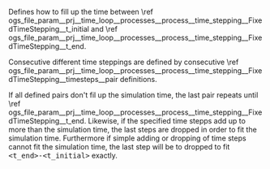 Defines how to fill up the time between \ref ogs_file_param__prj__time_loop__processes__process__time_stepping__FixedTimeStepping__t_initial and \ref ogs_file_param__prj__time_loop__processes__process__time_stepping__FixedTimeStepping__t_end.

Consecutive different time steppings are defined by consecutive \ref ogs_file_param__prj__time_loop__processes__process__time_stepping__FixedTimeStepping__timesteps__pair definitions.

If all defined pairs don't fil up the simulation time, the last pair repeats until \ref ogs_file_param__prj__time_loop__processes__process__time_stepping__FixedTimeStepping__t_end. Likewise, if the specified time stepps add up to more than the simulation time, the last steps are dropped in order to fit the simulation time. Furthermore if simple adding or dropping of time steps cannot fit the simulation time, the last step will be to dropped to fit <tt>&lt;t_end&gt;-&lt;t_initial&gt;</tt> exactly.
